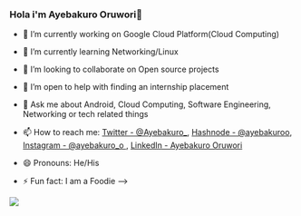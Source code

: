 ### Hola i'm Ayebakuro Oruwori👋



- 🔭 I’m currently working on Google Cloud Platform(Cloud Computing)
- 🌱 I’m currently learning Networking/Linux
- 👯 I’m looking to collaborate on Open source projects
- 🤔 I’m open to help with finding an internship placement
- 💬 Ask me about Android, Cloud Computing, Software Engineering, Networking or tech related things
- 📫 How to reach me:
                    [Twitter - @Ayebakuro_](https://twitter.com/Ayebakuroo_),
                    [Hashnode - @ayebakuroo](https://ayebakuro.hashnode.dev),
                    [Instagram - @ayebakuro_o  ](https://www.instagram.com/ayebakuro_o/),
                    [LinkedIn - Ayebakuro Oruwori ](https://www.linkedin.com/in/ayebakuro-oruwori-776846138/)
 
- 😄 Pronouns: He/His
- ⚡ Fun fact: I am a Foodie
-->

<img src="https://github-readme-stats.vercel.app/api?username=AyebakuroOruwori&&show_icons=true&title_color=fffffff&icon_color=bb2acf&text_color=daf7dc&bg_color=151515">
